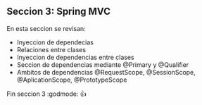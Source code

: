 ## Seccion 3: Spring MVC

En esta seccion se revisan:
- Inyeccion de dependecias
- Relaciones entre clases
- Inyeccion de dependencias entre clases
- Seccion de dependencias mediante @Primary y @Qualifier
- Ambitos de dependencias @RequestScope, @SessionScope, @AplicationScope, @PrototypeScope

Fin seccion 3 :godmode: :+1: